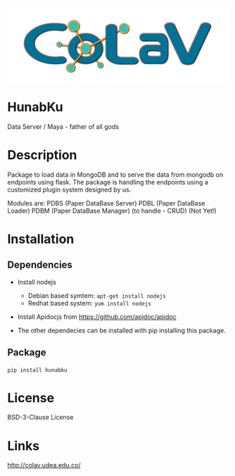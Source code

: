 <center><img src="https://raw.githubusercontent.com/colav/colav.github.io/master/img/Logo.png"/></center>

# HunabKu  
Data Server /  Maya - father of all gods

# Description
Package to load data in MongoDB and to serve the data from mongodb on endpoints using flask. 
The package is handling the endpoints  using a customized plugin system designed by us.

Modules are:
PDBS (Paper DataBase Server)
PDBL  (Paper DataBase Loader)
PDBM (Paper DataBase Manager) (to handle - CRUD) (Not Yet!)

# Installation

## Dependencies
* Install nodejs 
    * Debian based symtem: `apt-get install nodejs`
    * Redhat based system: `yum install nodejs`

* Install Apidocjs from https://github.com/apidoc/apidoc
* The other dependecies can be installed with pip installing this package.

## Package
`pip install hunabku`

# License
BSD-3-Clause License 

# Links
http://colav.udea.edu.co/



